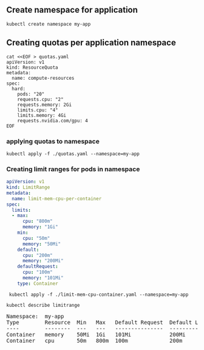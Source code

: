 ## Create namespace for application

```console
kubectl create namespace my-app
```

## Creating quotas per application namespace

```console
cat <<EOF > quotas.yaml
apiVersion: v1
kind: ResourceQuota
metadata:
  name: compute-resources
spec:
  hard:
    pods: "20"
    requests.cpu: "2"
    requests.memory: 2Gi
    limits.cpu: "4"
    limits.memory: 4Gi
    requests.nvidia.com/gpu: 4
EOF
```

### applying quotas to namespace

```console
kubectl apply -f ./quotas.yaml --namespace=my-app

```
### Creating limit ranges for pods in namespace

```yaml
apiVersion: v1
kind: LimitRange
metadata:
  name: limit-mem-cpu-per-container
spec:
  limits:
  - max:
      cpu: "800m"
      memory: "1Gi"
    min:
      cpu: "50m"
      memory: "50Mi"
    default:
      cpu: "200m"
      memory: "200Mi"
    defaultRequest:
      cpu: "100m"
      memory: "101Mi"
    type: Container
```

```console
 kubectl apply -f ./limit-mem-cpu-container.yaml --namespace=my-app
```

```console
kubectl describe limitrange
```
<pre>
Namespace:  my-app
Type        Resource  Min   Max   Default Request  Default Limit  Max Limit/Request Ratio
----        --------  ---   ---   ---------------  -------------  -----------------------
Container   memory    50Mi  1Gi   101Mi            200Mi          -
Container   cpu       50m   800m  100m             200m           -
</pre>